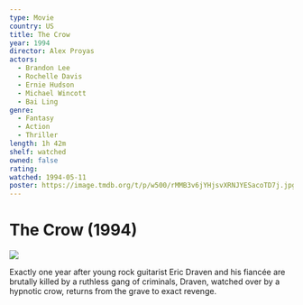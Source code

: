 ```yaml
---
type: Movie
country: US
title: The Crow
year: 1994
director: Alex Proyas
actors:
  - Brandon Lee
  - Rochelle Davis
  - Ernie Hudson
  - Michael Wincott
  - Bai Ling
genre:
  - Fantasy
  - Action
  - Thriller
length: 1h 42m
shelf: watched
owned: false
rating:
watched: 1994-05-11
poster: https://image.tmdb.org/t/p/w500/rMMB3v6jYHjsvXRNJYESacoTD7j.jpg
---
```


# The Crow (1994)

![](https://image.tmdb.org/t/p/w500/rMMB3v6jYHjsvXRNJYESacoTD7j.jpg)

Exactly one year after young rock guitarist Eric Draven and his fiancée are brutally killed by a ruthless gang of criminals, Draven, watched over by a hypnotic crow, returns from the grave to exact revenge.